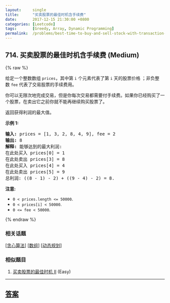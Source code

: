 ```yaml
---
layout:     single
title:      "买卖股票的最佳时机含手续费"
date:       2017-12-15 21:30:00 +0800
categories: [Leetcode]
tags:       [Greedy, Array, Dynamic Programming]
permalink:  /problems/best-time-to-buy-and-sell-stock-with-transaction-fee/
---
```


## 714. 买卖股票的最佳时机含手续费 (Medium)

{% raw %}

<p>给定一个整数数组&nbsp;<code>prices</code>，其中第&nbsp;<code>i</code>&nbsp;个元素代表了第&nbsp;<code>i</code>&nbsp;天的股票价格 ；非负整数&nbsp;<code>fee</code> 代表了交易股票的手续费用。</p>

<p>你可以无限次地完成交易，但是你每次交易都需要付手续费。如果你已经购买了一个股票，在卖出它之前你就不能再继续购买股票了。</p>

<p>返回获得利润的最大值。</p>

<p><strong>示例 1:</strong></p>

<pre><strong>输入:</strong> prices = [1, 3, 2, 8, 4, 9], fee = 2
<strong>输出:</strong> 8
<strong>解释:</strong> 能够达到的最大利润:  
在此处买入&nbsp;prices[0] = 1
在此处卖出 prices[3] = 8
在此处买入 prices[4] = 4
在此处卖出 prices[5] = 9
总利润:&nbsp;((8 - 1) - 2) + ((9 - 4) - 2) = 8.</pre>

<p><strong>注意:</strong></p>

<ul>
	<li><code>0 &lt; prices.length &lt;= 50000</code>.</li>
	<li><code>0 &lt; prices[i] &lt; 50000</code>.</li>
	<li><code>0 &lt;= fee &lt; 50000</code>.</li>
</ul>

{% endraw %}

### 相关话题
  [[贪心算法](https://github.com/openset/leetcode/tree/master/tag/greedy/README.md)]
  [[数组](https://github.com/openset/leetcode/tree/master/tag/array/README.md)]
  [[动态规划](https://github.com/openset/leetcode/tree/master/tag/dynamic-programming/README.md)]

### 相似题目
  1. [买卖股票的最佳时机 II](/problems/best-time-to-buy-and-sell-stock-ii) (Easy)

---

## [答案](https://github.com/openset/leetcode/tree/master/problems/best-time-to-buy-and-sell-stock-with-transaction-fee)
